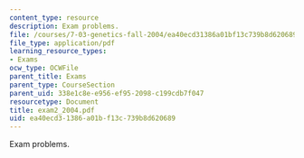 ```yaml
---
content_type: resource
description: Exam problems.
file: /courses/7-03-genetics-fall-2004/ea40ecd31386a01bf13c739b8d620689_exam2_2004.pdf
file_type: application/pdf
learning_resource_types:
- Exams
ocw_type: OCWFile
parent_title: Exams
parent_type: CourseSection
parent_uid: 338e1c8e-e956-ef95-2098-c199cdb7f047
resourcetype: Document
title: exam2_2004.pdf
uid: ea40ecd3-1386-a01b-f13c-739b8d620689
---
```

Exam problems.

